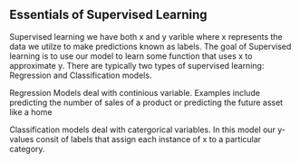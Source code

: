 <h2>Essentials of Supervised Learning</h2>

Supervised learning we have both x and y varible where x represents the data we utilze to make predictions known as labels. 
The goal of Supervised learning is to use our model to learn some function that uses x to approximate y.
There are typically two types of supervised learning: Regression and Classification models.

Regression Models deal with continious variable. Examples include predicting the number of sales of a product
or predicting the future asset like a home

Classification models deal with catergorical variables. In this model our y-values consit of labels that assign
each instance of x to a particular category.
